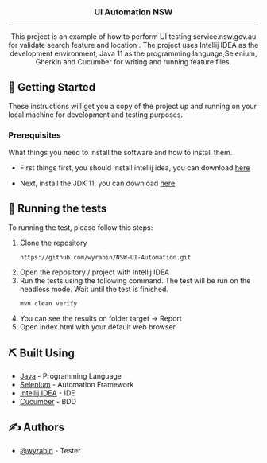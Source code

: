 <h3 align="center">UI Automation NSW</h3>

---

<p align="center"> This project is an example of how to perform UI testing service.nsw.gov.au for validate search feature and location . The project uses Intellij IDEA as the development environment, Java 11 as the programming language,Selenium, Gherkin and Cucumber for writing and running feature files.
    <br> 
</p>


## 🏁 Getting Started <a name = "getting_started"></a>

These instructions will get you a copy of the project up and running on your local machine for development and testing purposes.

### Prerequisites

What things you need to install the software and how to install them.
- First things first, you should install intellij idea, you can download [here](https://www.jetbrains.com/idea/download/#section=windows)

- Next, install the JDK 11, you can download [here](https://bell-sw.com/pages/downloads/)


## 🔧 Running the tests <a name = "tests"></a>

To running the test, please follow this steps:
1. Clone the repository
    ```
    https://github.com/wyrabin/NSW-UI-Automation.git
    ```
2. Open the repository / project with Intellij IDEA    
3. Run the tests using the following command. The test will be run on the headless mode. Wait until the test is finished.
    ```
    mvn clean verify
    ```
4. You can see the results on folder target -> Report
5. Open index.html with your default web browser


## ⛏️ Built Using <a name = "built_using"></a>

- [Java](https://www.java.com/en/) - Programming Language
- [Selenium](https://rest-assured.io/) - Automation Framework
- [Intellij IDEA](https://www.jetbrains.com/idea/) - IDE
- [Cucumber](https://cucumber.io/) - BDD

## ✍️ Authors <a name = "authors"></a>

- [@wyrabin](https://github.com/wyrabin) - Tester
